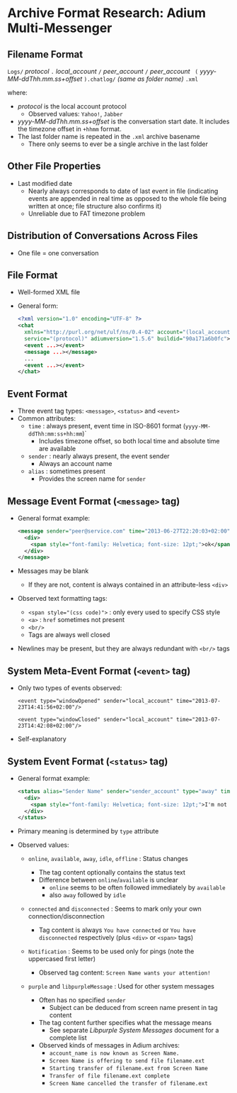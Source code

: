Archive Format Research: Adium Multi-Messenger
==============================================


Filename Format
---------------

`Logs/` *protocol* `.` *local_account* `/` *peer_account* `/` *peer_account* ` (` *yyyy-MM-ddThh.mm.ss+offset* `).chatlog/` *(same as folder name)* `.xml`

where:
  
- *protocol* is the local account protocol
  - Observed values: `Yahoo!`, `Jabber`
- *yyyy-MM-ddThh.mm.ss+offset* is the conversation start date. It includes the timezone offset in `+hhmm` format.
- The last folder name is repeated in the `.xml` archive basename
  - There only seems to ever be a single archive in the last folder


Other File Properties
---------------------

- Last modified date
  - Nearly always corresponds to date of last event in file (indicating events are appended in real time as opposed to the whole file being written at once; file structure also confirms it)
  - Unreliable due to FAT timezone problem


Distribution of Conversations Across Files
------------------------------------------

- One file = one conversation


File Format
-----------

- Well-formed XML file
- General form:

  ```xml
  <?xml version="1.0" encoding="UTF-8" ?>
  <chat
    xmlns="http://purl.org/net/ulf/ns/0.4-02" account="(local_account)"
    service="(protocol)" adiumversion="1.5.6" buildid="90a171a6b0fc">
    <event ...></event>
    <message ...></message>
    ...
    <event ...></event>
  </chat>
  ```

Event Format
------------

- Three event tag types: `<message>`, `<status>` and `<event>`
- Common attributes:
  - `time` : always present, event time in ISO-8601 format (`yyyy-MM-ddThh:mm:ss+hh:mm`)`
    - Includes timezone offset, so both local time and absolute time are available
  - `sender` : nearly always present, the event sender
    - Always an account name
  - `alias` : sometimes present
    - Provides the screen name for `sender`


Message Event Format (`<message>` tag)
--------------------------------------

- General format example:

  ```xml
  <message sender="peer@service.com" time="2013-06-27T22:20:03+02:00" alias="Peer Name">
    <div>
      <span style="font-family: Helvetica; font-size: 12pt;">ok</span>
    </div>
  </message>
  ```

- Messages may be blank
  - If they are not, content is always contained in an attribute-less `<div>`

- Observed text formatting tags:
  - `<span style="(css code)">` : only every used to specify CSS style
  - `<a>` : `href` sometimes not present
  - `<br/>`
  - Tags are always well closed
- Newlines may be present, but they are always redundant with `<br/>` tags


System Meta-Event Format (`<event>` tag)
----------------------------------------

- Only two types of events observed:

  `<event type="windowOpened" sender="local_account" time="2013-07-23T14:41:56+02:00"/>`
     
  `<event type="windowClosed" sender="local_account" time="2013-07-23T14:42:08+02:00"/>`

- Self-explanatory


System Event Format (`<status>` tag)
------------------------------------

- General format example:

  ```xml
  <status alias="Sender Name" sender="sender_account" type="away" time="2013-05-31T23:24:49+03:00">
    <div>
      <span style="font-family: Helvetica; font-size: 12pt;">I'm not here right now</span>
    </div>
  </status>
  ```

- Primary meaning is determined by `type` attribute
- Observed values:
  - `online`, `available`, `away`, `idle`, `offline` : Status changes
    - The tag content optionally contains the status text
    - Difference between `online`/`available` is unclear
      - `online` seems to be often followed immediately by `available`
      - also `away` followed by `idle`
  
  - `connected` and `disconnected` : Seems to mark only your own connection/disconnection
    - Tag content is always `You have connected` or `You have disconnected` respectively (plus `<div>` or `<span>` tags)

  - `Notification` : Seems to be used only for pings (note the uppercased first letter)
    - Observed tag content: `Screen Name wants your attention!`
  
  - `purple` and `libpurpleMessage` : Used for other system messages
    - Often has no specified `sender`
      - Subject can be deduced from screen name present in tag content
    - The tag content further specifies what the message means
      - See separate *Libpurple System Messages* document for a complete list 
    - Observed kinds of messages in Adium archives:
      - `account_name is now known as Screen Name.`
      - `Screen Name is offering to send file filename.ext`
      - `Starting transfer of filename.ext from Screen Name`
      - `Transfer of file filename.ext complete`
      - `Screen Name cancelled the transfer of filename.ext`
